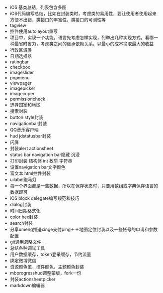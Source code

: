 * iOS 基类总结，列表包含多图
* iOS代码编写总结，比如在封装类时，考虑类的易用性，要让使用者使用起来方便不出错，类接口的丰富性，类接口的可测性等
* tagview
* 控件使用autolayout重写
* 项目中，实现一个功能，语言先考虑怎样实现，列举出几种实现方式，看哪一种最省时省力，考虑类之间的继承依赖关系，以最小的成本换取最大的收益
* 行政区域类
* 日期选择器
* ratingbar
* checkbox
* imageslider
* popmenu
* viewpager
* imagepicker
* imagecoper
* permissioncheck
* 选择国家和地区
* 搜索封装
* button style封装
* navigationbar封装
* QQ音乐客户端
* hud jdstatusbar封装
* 闪屏
* 封装alert actionsheet
* status bar navigation bar隐藏 沉浸
* 打印封装 结构体 int 枚举 字符串
* 设置navigation bar文字颜色
* 富文本 html控件封装
* uilabel跑马灯
* 每一个界面都是一些数据，所以在保存状态时，只要用数组或字典保存语言的数据即可
* iOS block delegate编写规范和技巧
* dialog封装
* 时间日期格式化
* color hex封装
* search封装
* 分享umeng推送xinge支付ping＋＋地图定位封装以及一些帐号的申请和参数配置
* git通用忽略文件
* 总结各种调试工具
* 用户数据缓存，token登录缓存，节约流量
* 绑定微博微信
* 资源颜色值，控件颜色，主题颜色封装
* mbprogresshud调整蒙版，fork一份
* 封装actionsheetpicker
* markdown编辑器